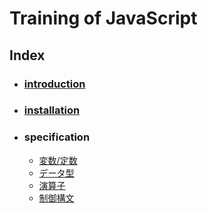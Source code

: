 # Training of JavaScript

## Index

- ### [introduction](?md=/docs/01-INTRODUCTION)
- ### [installation](?md=/docs/02-INSTALLATION)
- ### specification
   - [変数/定数](?md=/docs/03-SPECIFICATION-01)
   - [データ型](?md=/docs/03-SPECIFICATION-02)
   - [演算子](?md=/docs/03-SPECIFICATION-03)
   - [制御構文](?md=/docs/03-SPECIFICATION-04)
